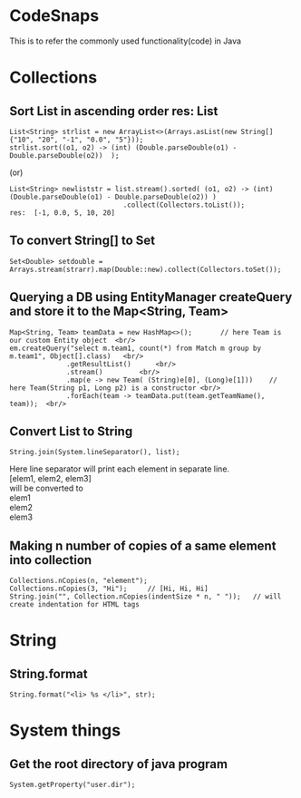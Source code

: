 # CodeSnaps
This is to refer the commonly used functionality(code) in Java

# Collections

## Sort List<String> in ascending order res: List<String>
  ```
  List<String> strlist = new ArrayList<>(Arrays.asList(new String[]{"10", "20", "-1", "0.0", "5"}));
  strlist.sort((o1, o2) -> (int) (Double.parseDouble(o1) - Double.parseDouble(o2))  );
  ```
  (or)
  ```
  List<String> newliststr = list.stream().sorted( (o1, o2) -> (int) (Double.parseDouble(o1) - Double.parseDouble(o2)) )
                              .collect(Collectors.toList());
  res:  [-1, 0.0, 5, 10, 20]
  ```
## To convert String[] to Set<Double>
  ```
  Set<Double> setdouble = Arrays.stream(strarr).map(Double::new).collect(Collectors.toSet());
  ```
  
## Querying a DB using EntityManager createQuery and store it to the Map<String, Team>
  ```
  Map<String, Team> teamData = new HashMap<>();       // here Team is our custom Entity object  <br/>
  em.createQuery("select m.team1, count(*) from Match m group by m.team1", Object[].class)   <br/>
                .getResultList()      <br/>
                .stream()         <br/>
                .map(e -> new Team( (String)e[0], (Long)e[1]))    // here Team(String p1, Long p2) is a constructor <br/>
                .forEach(team -> teamData.put(team.getTeamName(), team));  <br/>
  ```
  
 ## Convert List<String> to String
 
 ```
 String.join(System.lineSeparator(), list);
 ```
 Here line separator will print each element in separate line.<br/>
 [elem1, elem2, elem3] <br/>
 will be converted to <br/>
 elem1 <br/>
 elem2 <br/>
 elem3 <br/>
  
 ## Making n number of copies of a same element into collection
  ```
  Collections.nCopies(n, "element");
  Collections.nCopies(3, "Hi");     // [Hi, Hi, Hi]
  String.join("", Collection.nCopies(indentSize * n, " "));   // will create indentation for HTML tags
  ```
 
# String  
## String.format
  ```
  String.format("<li> %s </li>", str); 
  ```

# System things
## Get the root directory of java program
 ```
 System.getProperty("user.dir");
```

  

